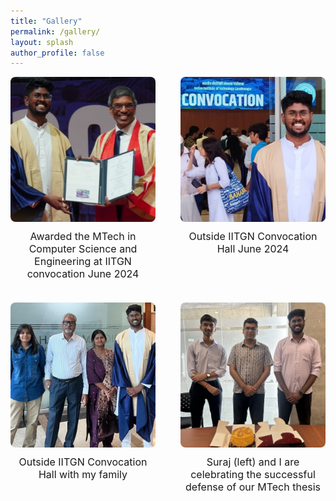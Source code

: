 ```yaml
---
title: "Gallery"
permalink: /gallery/
layout: splash
author_profile: false
---
```


<style>
.gallery-container {
  display: flex;
  flex-wrap: wrap;
  justify-content: space-between;
  gap: 20px;
}
.gallery-item {
  width: calc(33.33% - 20px); /* Three items per row with gap */
  box-sizing: border-box;
  text-align: center;
}
.gallery-item img {
  width: 100%;
  height: auto; /* Maintain aspect ratio */
  object-fit: cover; /* Ensure images cover the space without distortion */
  border-radius: 8px;
}
.gallery-item p {
  margin-top: 10px;
  font-size: 16px;
}
@media (max-width: 992px) {
  .gallery-item {
    width: calc(50% - 20px); /* Two items per row on medium screens */
  }
}
@media (max-width: 768px) {
  .gallery-item {
    width: calc(100% - 20px); /* One item per row on smaller screens */
  }
}
</style>

<div class="gallery-container">
  <div class="gallery-item">
    <img src="../images/gallery/convocation2.jpg" alt="Awarded the MTech">
    <p>Awarded the MTech in Computer Science and Engineering at IITGN convocation June 2024</p>
  </div>
  <div class="gallery-item">
    <img src="../images/gallery/convocation.jpg" alt="Outside IITGN Convocation Hall 2024">
    <p>Outside IITGN Convocation Hall June 2024</p>
  </div>
    <div class="gallery-item">
    <img src="../images/gallery/convocation3.jpg" alt="Outside IITGN Convocation Hall 2024">
    <p>Outside IITGN Convocation Hall with my family</p>
  </div>
  <div class="gallery-item">
    <img src="../images/gallery/MtechThesisDefense.jpg" alt="2024 June Mtech defense">
    <p>Suraj (left) and I are celebrating the successful defense of our MTech thesis</p>
  </div>
  <!-- Add more images here with descriptions -->
</div>
